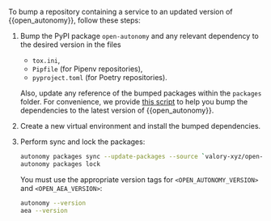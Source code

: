 To bump a repository containing a service to an updated version of {{open_autonomy}}, follow these steps:

1. Bump the PyPI package `open-autonomy` and any relevant dependency to the desired version in the files
   - `tox.ini`,
   - `Pipfile` (for Pipenv repositories),
   - `pyproject.toml` (for Poetry repositories).

   Also, update any reference of the bumped packages within the `packages` folder. For convenience, we provide [this script](https://github.com/valory-xyz/open-autonomy/blob/main/scripts/bump.py) to help you bump the dependencies to the latest version of {{open_autonomy}}.
2. Create a new virtual environment and install the bumped dependencies.
3. Perform sync and lock the packages:

   ```bash
   autonomy packages sync --update-packages --source `valory-xyz/open-autonomy:<OPEN_AUTONOMY_VERSION>` --source `valory-xyz/open-aea:<OPEN_AEA_VERSION>`
   autonomy packages lock
   ```

   You must use the appropriate version tags for `<OPEN_AUTONOMY_VERSION>` and `<OPEN_AEA_VERSION>`:

   ```bash
   autonomy --version
   aea --version
   ```
